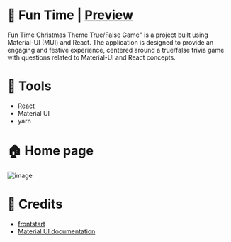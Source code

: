 # 🎁 Fun Time | <a href=''>Preview </a>

Fun Time Christmas Theme True/False Game" is a project built using Material-UI (MUI) and React. The application is designed to provide an engaging and festive experience, centered around a true/false trivia game with questions related to Material-UI and React concepts.

# 🔨 Tools 

- React
- Material UI
- yarn

# 🏠 Home page

![image](https://github.com/kondapalli19/fun-time/assets/101511737/b867b63a-ca48-4460-bac7-9ffc867bbcf4)

# 🙏 Credits

- [frontstart](https://www.youtube.com/watch?v=FB-sKY63AWo&t=2s)
- [Material UI documentation](https://mui.com/)
